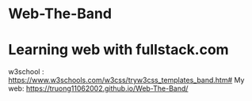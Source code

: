 # Web-The-Band
# Learning web with fullstack.com
w3school : https://www.w3schools.com/w3css/tryw3css_templates_band.htm#
My web: https://truong11062002.github.io/Web-The-Band/
